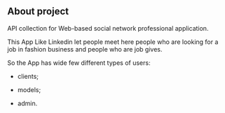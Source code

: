 ## About project

API collection for Web-based social network professional application.


This App Like Linkedin let people meet here people who are looking for a job in fashion business and people who are job gives.


So the App has wide few different types of users:


 - clients; 


 - models;
 
 - admin.
